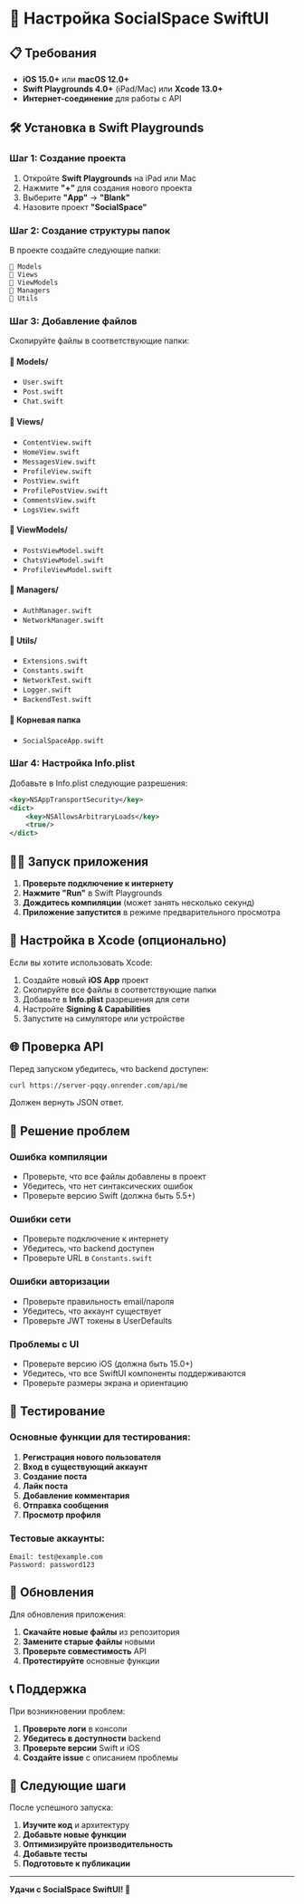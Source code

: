 # 🚀 Настройка SocialSpace SwiftUI

## 📋 Требования

- **iOS 15.0+** или **macOS 12.0+**
- **Swift Playgrounds 4.0+** (iPad/Mac) или **Xcode 13.0+**
- **Интернет-соединение** для работы с API

## 🛠️ Установка в Swift Playgrounds

### Шаг 1: Создание проекта
1. Откройте **Swift Playgrounds** на iPad или Mac
2. Нажмите **"+"** для создания нового проекта
3. Выберите **"App"** → **"Blank"**
4. Назовите проект **"SocialSpace"**

### Шаг 2: Создание структуры папок
В проекте создайте следующие папки:
```
📁 Models
📁 Views  
📁 ViewModels
📁 Managers
📁 Utils
```

### Шаг 3: Добавление файлов
Скопируйте файлы в соответствующие папки:

#### 📁 Models/
- `User.swift`
- `Post.swift` 
- `Chat.swift`

#### 📁 Views/
- `ContentView.swift`
- `HomeView.swift`
- `MessagesView.swift`
- `ProfileView.swift`
- `PostView.swift`
- `ProfilePostView.swift`
- `CommentsView.swift`
- `LogsView.swift`

#### 📁 ViewModels/
- `PostsViewModel.swift`
- `ChatsViewModel.swift`
- `ProfileViewModel.swift`

#### 📁 Managers/
- `AuthManager.swift`
- `NetworkManager.swift`

#### 📁 Utils/
- `Extensions.swift`
- `Constants.swift`
- `NetworkTest.swift`
- `Logger.swift`
- `BackendTest.swift`

#### 📄 Корневая папка
- `SocialSpaceApp.swift`

### Шаг 4: Настройка Info.plist
Добавьте в Info.plist следующие разрешения:

```xml
<key>NSAppTransportSecurity</key>
<dict>
    <key>NSAllowsArbitraryLoads</key>
    <true/>
</dict>
```

## 🏃‍♂️ Запуск приложения

1. **Проверьте подключение к интернету**
2. **Нажмите "Run"** в Swift Playgrounds
3. **Дождитесь компиляции** (может занять несколько секунд)
4. **Приложение запустится** в режиме предварительного просмотра

## 🔧 Настройка в Xcode (опционально)

Если вы хотите использовать Xcode:

1. Создайте новый **iOS App** проект
2. Скопируйте все файлы в соответствующие папки
3. Добавьте в **Info.plist** разрешения для сети
4. Настройте **Signing & Capabilities**
5. Запустите на симуляторе или устройстве

## 🌐 Проверка API

Перед запуском убедитесь, что backend доступен:

```bash
curl https://server-pqqy.onrender.com/api/me
```

Должен вернуть JSON ответ.

## 🐛 Решение проблем

### Ошибка компиляции
- Проверьте, что все файлы добавлены в проект
- Убедитесь, что нет синтаксических ошибок
- Проверьте версию Swift (должна быть 5.5+)

### Ошибки сети
- Проверьте подключение к интернету
- Убедитесь, что backend доступен
- Проверьте URL в `Constants.swift`

### Ошибки авторизации
- Проверьте правильность email/пароля
- Убедитесь, что аккаунт существует
- Проверьте JWT токены в UserDefaults

### Проблемы с UI
- Проверьте версию iOS (должна быть 15.0+)
- Убедитесь, что все SwiftUI компоненты поддерживаются
- Проверьте размеры экрана и ориентацию

## 📱 Тестирование

### Основные функции для тестирования:

1. **Регистрация нового пользователя**
2. **Вход в существующий аккаунт**
3. **Создание поста**
4. **Лайк поста**
5. **Добавление комментария**
6. **Отправка сообщения**
7. **Просмотр профиля**

### Тестовые аккаунты:
```
Email: test@example.com
Password: password123
```

## 🔄 Обновления

Для обновления приложения:

1. **Скачайте новые файлы** из репозитория
2. **Замените старые файлы** новыми
3. **Проверьте совместимость** API
4. **Протестируйте** основные функции

## 📞 Поддержка

При возникновении проблем:

1. **Проверьте логи** в консоли
2. **Убедитесь в доступности** backend
3. **Проверьте версии** Swift и iOS
4. **Создайте issue** с описанием проблемы

## 🎯 Следующие шаги

После успешного запуска:

1. **Изучите код** и архитектуру
2. **Добавьте новые функции**
3. **Оптимизируйте производительность**
4. **Добавьте тесты**
5. **Подготовьте к публикации**

---

**Удачи с SocialSpace SwiftUI! 🚀**
